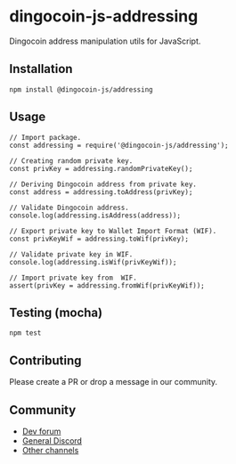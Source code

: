 # dingocoin-js-addressing
Dingocoin address manipulation utils for JavaScript.

## Installation
`npm install @dingocoin-js/addressing`

## Usage
```
// Import package.
const addressing = require('@dingocoin-js/addressing');

// Creating random private key.
const privKey = addressing.randomPrivateKey();

// Deriving Dingocoin address from private key.
const address = addressing.toAddress(privKey);

// Validate Dingocoin address.
console.log(addressing.isAddress(address));

// Export private key to Wallet Import Format (WIF).
const privKeyWif = addressing.toWif(privKey);

// Validate private key in WIF.
console.log(addressing.isWif(privKeyWif));

// Import private key from  WIF.
assert(privKey = addressing.fromWif(privKeyWif));
```

## Testing (mocha)
`npm test`

## Contributing
Please create a PR or drop a message in our community.

## Community
- [Dev forum](https://dev.dingocoin.org)
- [General Discord](https://discord.gg/y3J946HFQM)
- [Other channels](https://dingocoin.org/community)
